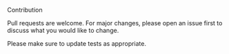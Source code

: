 Contribution

Pull requests are welcome. For major changes, please open an issue first to discuss what you would like to change.

Please make sure to update tests as appropriate.
